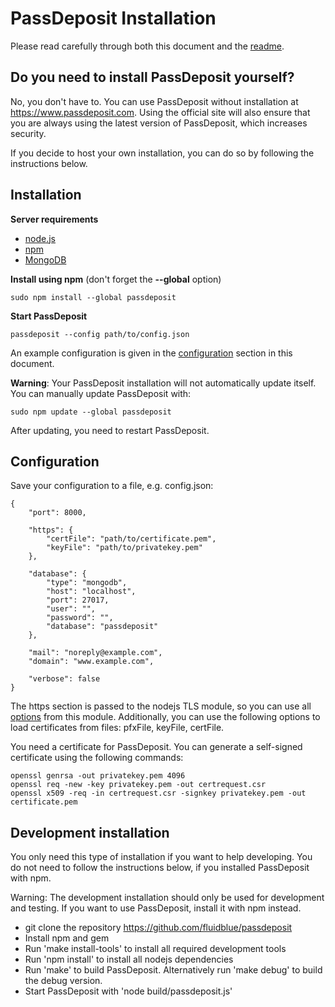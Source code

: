 # PassDeposit Installation

Please read carefully through both this document and the [readme](README.md#passdeposit).


## Do you need to install PassDeposit yourself?

No, you don't have to. You can use PassDeposit without installation at <https://www.passdeposit.com>. Using the official site will also ensure that you are always using the latest version of PassDeposit, which increases security.

If you decide to host your own installation, you can do so by following the instructions below.


## Installation

**Server requirements**

* [node.js](http://nodejs.org/)
* [npm](https://npmjs.org/)
* [MongoDB](http://www.mongodb.org/)

**Install using npm** (don't forget the **--global** option)

	sudo npm install --global passdeposit

**Start PassDeposit**

	passdeposit --config path/to/config.json

An example configuration is given in the [configuration](#configuration) section in this document.



**Warning**: Your PassDeposit installation will not automatically update itself.
You can manually update PassDeposit with:

	sudo npm update --global passdeposit

After updating, you need to restart PassDeposit.


## Configuration

Save your configuration to a file, e.g. config.json:

	{
		"port": 8000,

		"https": {
			"certFile": "path/to/certificate.pem",
			"keyFile": "path/to/privatekey.pem"
		},

		"database": {
			"type": "mongodb",
			"host": "localhost",
			"port": 27017,
			"user": "",
			"password": "",
			"database": "passdeposit"
		},

		"mail": "noreply@example.com",
		"domain": "www.example.com",

		"verbose": false
	}

The https section is passed to the nodejs TLS module, so you can use all [options](http://nodejs.org/api/tls.html#tls_tls_createserver_options_secureconnectionlistener) from this module.
Additionally, you can use the following options to load certificates from files: pfxFile, keyFile, certFile.

You need a certificate for PassDeposit. You can generate a self-signed certificate using the following commands:

	openssl genrsa -out privatekey.pem 4096
	openssl req -new -key privatekey.pem -out certrequest.csr
	openssl x509 -req -in certrequest.csr -signkey privatekey.pem -out certificate.pem
  

## Development installation

You only need this type of installation if you want to help developing. You do not need to follow the instructions below, if you installed PassDeposit with npm.

Warning: The development installation should only be used for development and testing. If you want to use PassDeposit, install it with npm instead.

* git clone the repository <https://github.com/fluidblue/passdeposit>
* Install npm and gem
* Run 'make install-tools' to install all required development tools
* Run 'npm install' to install all nodejs dependencies
* Run 'make' to build PassDeposit. Alternatively run 'make debug' to build the debug version.
* Start PassDeposit with 'node build/passdeposit.js'
